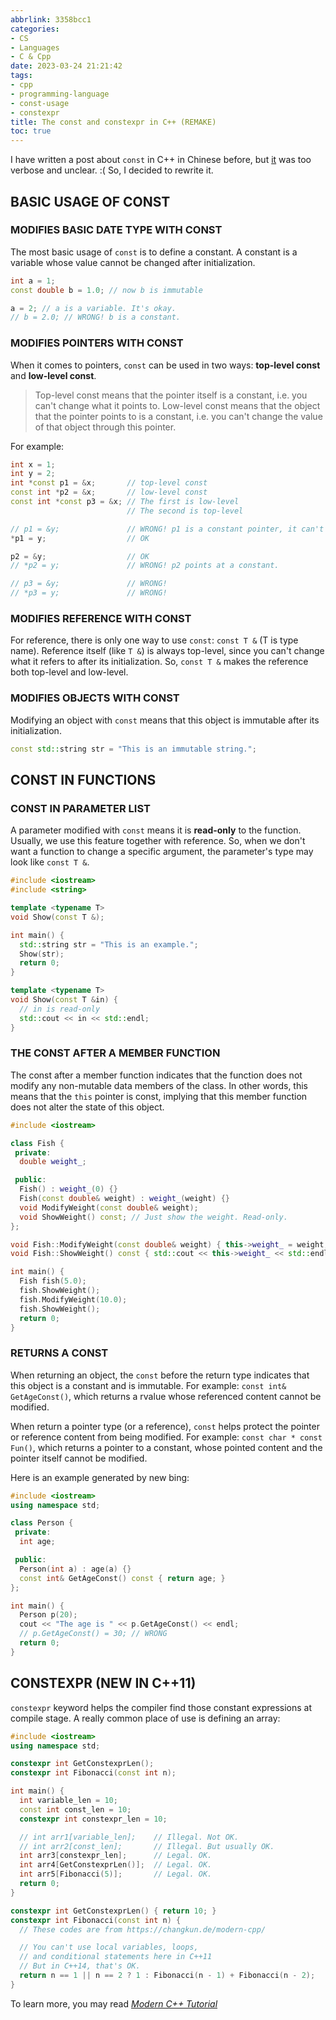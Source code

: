 ```yaml
---
abbrlink: 3358bcc1
categories:
- CS
- Languages
- C & Cpp
date: 2023-03-24 21:21:42
tags:
- cpp
- programming-language
- const-usage
- constexpr
title: The const and constexpr in C++ (REMAKE)
toc: true
---
```


I have written a post about `const` in C++ in Chinese before, but [it](/posts/7ec6ba38.html) was too verbose and unclear. :( So, I decided to rewrite it.

<!--more-->

## BASIC USAGE OF CONST

### MODIFIES BASIC DATE TYPE WITH CONST

The most basic usage of `const` is to define a constant. A constant is a variable whose value cannot be changed after initialization.

```cpp
int a = 1;
const double b = 1.0; // now b is immutable

a = 2; // a is a variable. It's okay.
// b = 2.0; // WRONG! b is a constant.

```

### MODIFIES POINTERS WITH CONST

When it comes to pointers, `const` can be used in two ways: **top-level const** and **low-level const**.

> Top-level const means that the pointer itself is a constant, i.e. you can't change what it points to.
> Low-level const means that the object that the pointer points to is a constant, i.e. you can't change the value of that object through this pointer.

For example:

```cpp
int x = 1;
int y = 2;
int *const p1 = &x;       // top-level const
const int *p2 = &x;       // low-level const
const int *const p3 = &x; // The first is low-level
                          // The second is top-level

// p1 = &y;               // WRONG! p1 is a constant pointer, it can't change its direction.
*p1 = y;                  // OK

p2 = &y;                  // OK
// *p2 = y;               // WRONG! p2 points at a constant.

// p3 = &y;               // WRONG!
// *p3 = y;               // WRONG!
```

### MODIFIES REFERENCE WITH CONST

For reference, there is only one way to use `const`: `const T &` (T is type name). Reference itself (like `T &`) is always top-level, since you can't change what it refers to after its initialization. So, `const T &` makes the reference both top-level and low-level.

### MODIFIES OBJECTS WITH CONST

Modifying an object with `const` means that this object is immutable after its initialization.

```cpp
const std::string str = "This is an immutable string.";
```

## CONST IN FUNCTIONS

### CONST IN PARAMETER LIST

A parameter modified with `const` means it is **read-only** to the function. Usually, we use this feature together with reference. So, when we don't want a function to change a specific argument, the parameter's type may look like `const T &`.

```cpp
#include <iostream>
#include <string>

template <typename T>
void Show(const T &);

int main() {
  std::string str = "This is an example.";
  Show(str);
  return 0;
}

template <typename T>
void Show(const T &in) {
  // in is read-only
  std::cout << in << std::endl;
}
```

### THE CONST AFTER A MEMBER FUNCTION

The const after a member function indicates that the function does not modify any non-mutable data members of the class. In other words, this means that the `this` pointer is const, implying that this member function does not alter the state of this object.

```cpp
#include <iostream>

class Fish {
 private:
  double weight_;

 public:
  Fish() : weight_(0) {}
  Fish(const double& weight) : weight_(weight) {}
  void ModifyWeight(const double& weight);
  void ShowWeight() const; // Just show the weight. Read-only.
};

void Fish::ModifyWeight(const double& weight) { this->weight_ = weight; }
void Fish::ShowWeight() const { std::cout << this->weight_ << std::endl; }

int main() {
  Fish fish(5.0);
  fish.ShowWeight();
  fish.ModifyWeight(10.0);
  fish.ShowWeight();
  return 0;
}
```

### RETURNS A CONST

When returning an object, the `const` before the return type indicates that this object is a constant and is immutable. For example: `const int& GetAgeConst()`, which returns a rvalue whose referenced content cannot be modified.

When return a pointer type (or a reference), `const` helps protect the pointer or reference content from being modified. For example: `const char * const Fun()`, which returns a pointer to a constant, whose pointed content and the pointer itself cannot be modified.

Here is an example generated by new bing:

```cpp
#include <iostream>
using namespace std;

class Person {
 private:
  int age;

 public:
  Person(int a) : age(a) {}
  const int& GetAgeConst() const { return age; }
};

int main() {
  Person p(20);
  cout << "The age is " << p.GetAgeConst() << endl;
  // p.GetAgeConst() = 30; // WRONG
  return 0;
}
```

## CONSTEXPR (NEW IN C++11)

`constexpr` keyword helps the compiler find those constant expressions at compile stage. A really common place of use is defining an array:

```cpp
#include <iostream>
using namespace std;

constexpr int GetConstexprLen();
constexpr int Fibonacci(const int n);

int main() {
  int variable_len = 10;
  const int const_len = 10;
  constexpr int constexpr_len = 10;

  // int arr1[variable_len];    // Illegal. Not OK.
  // int arr2[const_len];       // Illegal. But usually OK.
  int arr3[constexpr_len];      // Legal. OK.
  int arr4[GetConstexprLen()];  // Legal. OK.
  int arr5[Fibonacci(5)];       // Legal. OK.
  return 0;
}

constexpr int GetConstexprLen() { return 10; }
constexpr int Fibonacci(const int n) {
  // These codes are from https://changkun.de/modern-cpp/

  // You can't use local variables, loops,
  // and conditional statements here in C++11
  // But in C++14, that's OK.
  return n == 1 || n == 2 ? 1 : Fibonacci(n - 1) + Fibonacci(n - 2);
}
```

To learn more, you may read _[Modern C++ Tutorial](https://changkun.de/modern-cpp/)_